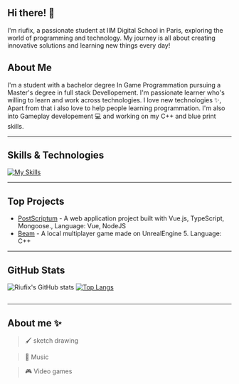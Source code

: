 ## Hi there! 👋

I'm riufix, a passionate student at IIM Digital School in Paris, exploring the world of programming and technology. My journey is all about creating innovative solutions and learning new things every day!

## About Me

I'm a student with a bachelor degree In Game Programmation pursuing a Master's degree in full stack Devellopement. I'm passionate learner who's willing to learn and work across technologies. I love new technologies ✨, Apart from that i also love to help people learning programmation. I'm also into Gameplay developement 💻 and working on my C++ and blue print skills.

____________________________
## Skills & Technologies

[![My Skills](https://skillicons.dev/icons?i=lua,cpp,cs,html,css,nodejs,docker,vue,react,mongodb,express,nextjs,visualstudio,vscode,rider,unity,unreal,git,github&perline=8)](https://skillicons.dev)

____________________________
## Top Projects

- [PostScriptum](https://github.com/Sol1de/hackaton-project) - A web application project built with Vue.js, TypeScript, Mongoose., Language: Vue, NodeJS
- [Beam](https://github.com/TDupuisR/project_BEAM) - A local multiplayer game made on UnrealEngine 5. Language: C++

____________________________
## GitHub Stats

![Riufix's GitHub stats](https://github-readme-stats-sigma-five.vercel.app/api?username=riufix&count_private=true&theme=tokyonight&hide=contribs,prs)
[![Top Langs](https://github-readme-stats.vercel.app/api/top-langs/?username=riufix&layout=compact&theme=dark)](https://github.com/anuraghazra/github-readme-stats)
## 

____________________________
## About me ✨

> 🖌 sketch drawing

> 🎵 Music

> 🎮 Video games
